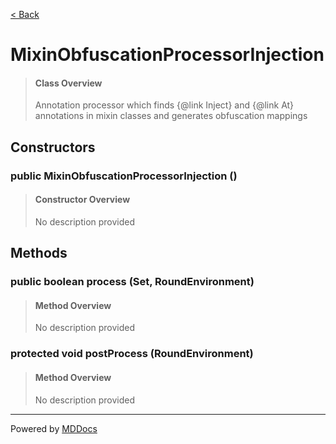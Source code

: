 [< Back](../README.md)
# MixinObfuscationProcessorInjection #
>#### Class Overview ####
>Annotation processor which finds {@link Inject} and {@link At} annotations in
 mixin classes and generates obfuscation mappings
## Constructors ##
### public MixinObfuscationProcessorInjection () ###
>#### Constructor Overview ####
>No description provided
>
## Methods ##
### public boolean process (Set, RoundEnvironment) ###
>#### Method Overview ####
>No description provided
>
### protected void postProcess (RoundEnvironment) ###
>#### Method Overview ####
>No description provided
>

---
Powered by [MDDocs](https://github.com/VRCube/MDDocs)